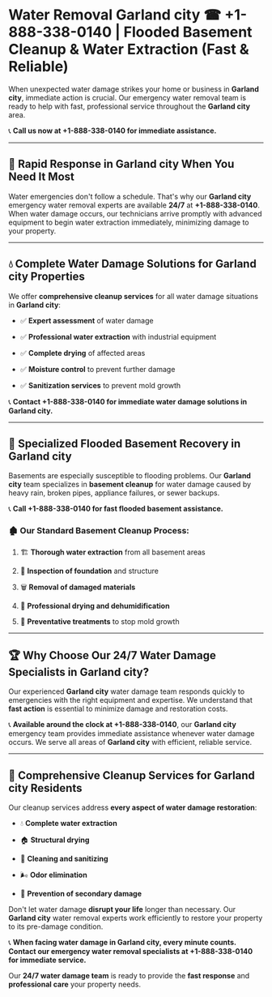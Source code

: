 # Water Removal Garland city ☎ +1-888-338-0140 | Flooded Basement Cleanup & Water Extraction (Fast & Reliable)

When unexpected water damage strikes your home or business in **Garland city**, immediate action is crucial. Our emergency water removal team is ready to help with fast, professional service throughout the **Garland city** area. 

📞 **Call us now at +1-888-338-0140 for immediate assistance.**
---
## 🚀 Rapid Response in Garland city When You Need It Most
Water emergencies don't follow a schedule. That's why our **Garland city** emergency water removal experts are available **24/7** at **+1-888-338-0140**. When water damage occurs, our technicians arrive promptly with advanced equipment to begin water extraction immediately, minimizing damage to your property.
---
## 💧 Complete Water Damage Solutions for Garland city Properties
We offer **comprehensive cleanup services** for all water damage situations in **Garland city**:
- ✅ **Expert assessment** of water damage  
- ✅ **Professional water extraction** with industrial equipment  
- ✅ **Complete drying** of affected areas  
- ✅ **Moisture control** to prevent further damage  
- ✅ **Sanitization services** to prevent mold growth  
📞 **Contact +1-888-338-0140 for immediate water damage solutions in Garland city.**
---
## 🌊 Specialized Flooded Basement Recovery in Garland city
Basements are especially susceptible to flooding problems. Our **Garland city** team specializes in **basement cleanup** for water damage caused by heavy rain, broken pipes, appliance failures, or sewer backups. 
📞 **Call +1-888-338-0140 for fast flooded basement assistance.**
### 🏚️ Our Standard Basement Cleanup Process:
1. 🏗️ **Thorough water extraction** from all basement areas  
2. 🔎 **Inspection of foundation** and structure  
3. 🗑️ **Removal of damaged materials**  
4. 💨 **Professional drying and dehumidification**  
5. 🚫 **Preventative treatments** to stop mold growth  
---
## 🏆 Why Choose Our 24/7 Water Damage Specialists in Garland city?
Our experienced **Garland city** water damage team responds quickly to emergencies with the right equipment and expertise. We understand that **fast action** is essential to minimize damage and restoration costs.
📞 **Available around the clock at +1-888-338-0140**, our **Garland city** emergency team provides immediate assistance whenever water damage occurs. We serve all areas of **Garland city** with efficient, reliable service.
---
## 🧹 Comprehensive Cleanup Services for Garland city Residents
Our cleanup services address **every aspect of water damage restoration**:
- 💧 **Complete water extraction**  
- 🏠 **Structural drying**  
- 🧼 **Cleaning and sanitizing**  
- 🌬️ **Odor elimination**  
- 🚫 **Prevention of secondary damage**  
Don't let water damage **disrupt your life** longer than necessary. Our **Garland city** water removal experts work efficiently to restore your property to its pre-damage condition.
📞 **When facing water damage in Garland city, every minute counts. Contact our emergency water removal specialists at +1-888-338-0140 for immediate service.**
Our **24/7 water damage team** is ready to provide the **fast response** and **professional care** your property needs.
